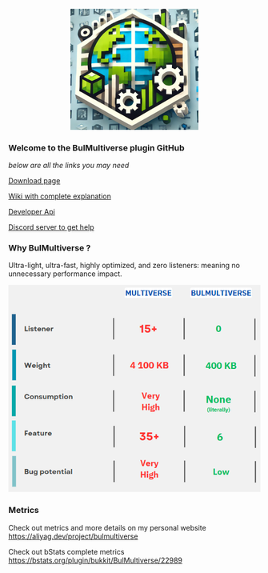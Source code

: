 <p align="center">
    <img src="./workflow/bulmultiverse_icon.png" width="256">
</p>

### Welcome to the BulMultiverse plugin GitHub
*below are all the links you may need*

[Download page](https://www.spigotmc.org/resources/118884/ "Click to download")

[Wiki with complete explanation](https://github.com/BulPlugins/BulMultiverse/wiki "Click to view")

[Developer Api](https://github.com/BulPlugins/BulMultiverse/wiki/Dev-API "Click to code")

[Discord server to get help](https://discord.gg/wxnTV68dX2 "Click to join")

### Why BulMultiverse ?
Ultra-light, ultra-fast, highly optimized, and zero listeners: meaning no unnecessary performance impact.

<img src="./workflow/multiverseversus.png">

### Metrics

Check out metrics and more details on my personal website https://aliyag.dev/project/bulmultiverse

Check out bStats complete metrics https://bstats.org/plugin/bukkit/BulMultiverse/22989 

